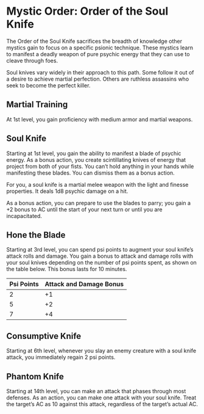 # Mystic Order: Order of the Soul Knife
The Order of the Soul Knife sacrifices the breadth of knowledge other mystics gain to focus on a specific psionic technique. These mystics learn to manifest a deadly weapon of pure psychic energy that they can use to cleave through foes.

Soul knives vary widely in their approach to this path. Some follow it out of a desire to achieve martial perfection. Others are ruthless assassins who seek to become the perfect killer.

## Martial Training
At 1st level, you gain proficiency with medium armor and martial weapons.

## Soul Knife
Starting at 1st level, you gain the ability to manifest a blade of psychic energy. As a bonus action, you create scintillating knives of energy that project from both of your fists. You can’t hold anything in your hands while manifesting these blades. You can dismiss them as a bonus action.

For you, a soul knife is a martial melee weapon with the light and finesse properties. It deals 1d8 psychic damage on a hit.

As a bonus action, you can prepare to use the blades to parry; you gain a +2 bonus to AC until the start of your next turn or until you are incapacitated.

## Hone the Blade
Starting at 3rd level, you can spend psi points to augment your soul knife’s attack rolls and damage. You gain a bonus to attack and damage rolls with your soul knives depending on the number of psi points spent, as shown on the table below. This bonus lasts for 10 minutes.

Psi Points|Attack and Damage Bonus
----------|-------------------
2|+1
5|+2
7|+4

## Consumptive Knife
Starting at 6th level, whenever you slay an enemy creature with a soul knife attack, you immediately regain 2 psi points.

## Phantom Knife
Starting at 14th level, you can make an attack that phases through most defenses. As an action, you can make one attack with your soul knife. Treat the target’s AC as 10 against this attack, regardless of the target’s actual AC.
